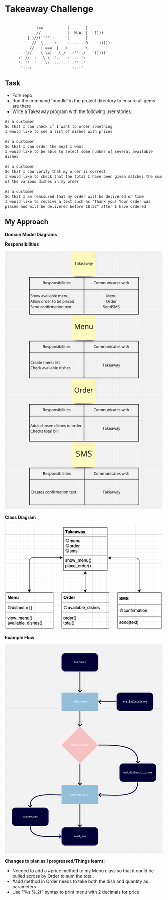 Takeaway Challenge
==================
```
                            _________
              r==           |       |
           _  //            |  M.A. |   ))))
          |_)//(''''':      |       |
            //  \_____:_____.-------D     )))))
           //   | ===  |   /        \
       .:'//.   \ \=|   \ /  .:'':./    )))))
      :' // ':   \ \ ''..'--:'-.. ':
      '. '' .'    \:.....:--'.-'' .'
       ':..:'                ':..:'

 ```
Task
-----

* Fork repo
* Run the command 'bundle' in the project directory to ensure all gems are there
* Write a Takeaway program with the following user stories:

```
As a customer
So that I can check if I want to order something
I would like to see a list of dishes with prices

As a customer
So that I can order the meal I want
I would like to be able to select some number of several available dishes

As a customer
So that I can verify that my order is correct
I would like to check that the total I have been given matches the sum of the various dishes in my order

As a customer
So that I am reassured that my order will be delivered on time
I would like to receive a text such as "Thank you! Your order was placed and will be delivered before 18:52" after I have ordered
```
**My Approach**
-----

**Domain Model Diagrams**


**Responsibilities**

![Responsibilities](https://github.com/Sumner1185/takeaway-challenge/blob/master/ResponsibilityTable.png)


**Class Diagram**


![Class Diagram](https://github.com/Sumner1185/takeaway-challenge/blob/master/ClassDiagram.png)


**Example Flow**


![Example Flow](https://github.com/Sumner1185/takeaway-challenge/blob/master/ExampleFlow.png)


**Changes to plan as I progressed/Things learnt:**

* Needed to add a #price method to my Menu class so that it could be pulled across by Order to sum the total.
* #add method in Order needs to take both the dish and quantity as parameters
* Use "%s %.2f" syntax to print menu with 2 decimals for price
